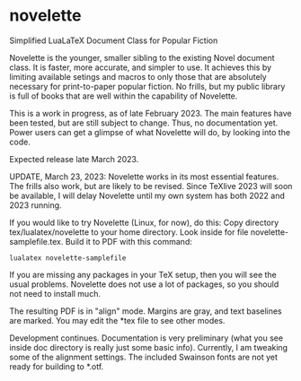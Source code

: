 # novelette
Simplified LuaLaTeX Document Class for Popular Fiction

Novelette is the younger, smaller sibling to the existing Novel document class.
It is faster, more accurate, and simpler to use. It achieves this by limiting
available setings and macros to only those that are absolutely necessary for
print-to-paper popular fiction. No frills, but my public library is full of
books that are well within the capability of Novelette.

This is a work in progress, as of late February 2023. The main features have
been tested, but are still subject to change. Thus, no documentation yet.
Power users can get a glimpse of what Novelette will do, by looking into
the code.

Expected release late March 2023.

UPDATE, March 23, 2023: Novelette works in its most essential features.
The frills also work, but are likely to be revised. Since TeXlive 2023
will soon be available, I will delay Novelette until my own system has
both 2022 and 2023 running.

If you would like to try Novelette (Linux, for now), do this: Copy directory
tex/lualatex/novelette to your home directory. Look inside for file
novelette-samplefile.tex. Build it to PDF with this command:
```
lualatex novelette-samplefile
```
If you are missing any packages in your TeX setup, then you will see the
usual problems. Novelette does not use a lot of packages, so you should
not need to install much.

The resulting PDF is in "align" mode. Margins are gray, and text baselines
are marked. You may edit the *tex file to see other modes.

Development continues. Documentation is very preliminary (what you see
inside doc directory is really just some basic info). Currently, I am tweaking
some of the alignment settings. The included Swainson fonts are not yet
ready for building to *.otf.


